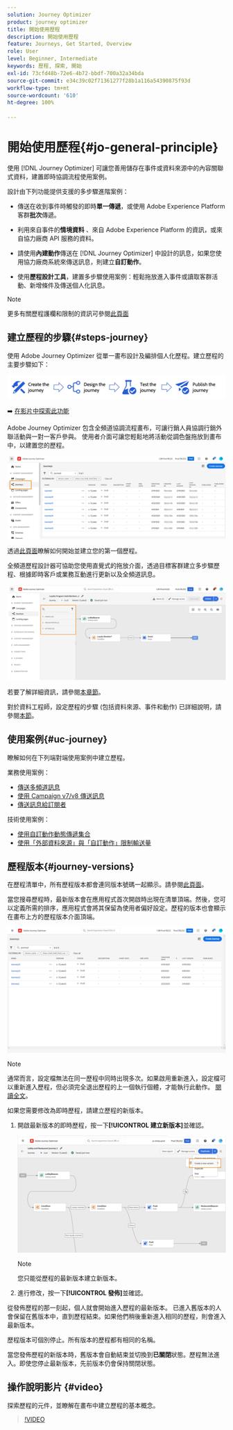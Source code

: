 ```yaml
---
solution: Journey Optimizer
product: journey optimizer
title: 開始使用歷程
description: 開始使用歷程
feature: Journeys, Get Started, Overview
role: User
level: Beginner, Intermediate
keywords: 歷程, 探索, 開始
exl-id: 73cfd48b-72e6-4b72-bbdf-700a32a34bda
source-git-commit: e34c39c02f71361277f28b1a116a54390875f93d
workflow-type: tm+mt
source-wordcount: '610'
ht-degree: 100%

---
```



# 開始使用歷程{#jo-general-principle}

使用 [!DNL Journey Optimizer] 可讓您善用儲存在事件或資料來源中的內容關聯式資料，建置即時協調流程使用案例。

設計由下列功能提供支援的多步驟進階案例：

* 傳送在收到事件時觸發的即時&#x200B;**單一傳遞**，或使用 Adobe Experience Platform 客群&#x200B;**批次**&#x200B;傳遞。

* 利用來自事件的&#x200B;**情境資料** 、來自 Adobe Experience Platform 的資訊，或來自協力廠商 API 服務的資料。

* 請使用&#x200B;**內建動作**&#x200B;傳送在 [!DNL Journey Optimizer] 中設計的訊息，如果您使用協力廠商系統來傳送訊息，則建立&#x200B;**自訂動作**。

* 使用&#x200B;**歷程設計工具**，建置多步驟使用案例：輕鬆拖放進入事件或讀取客群活動、新增條件及傳送個人化訊息。

>[!NOTE]
>
>更多有關歷程護欄和限制的資訊可參閱[此頁面](../start/guardrails.md)

## 建立歷程的步驟{#steps-journey}

使用 Adobe Journey Optimizer 從單一畫布設計及編排個人化歷程。建立歷程的主要步驟如下：

![](assets/journey-creation-process.png)

➡️ [在影片中探索此功能](#video)

Adobe Journey Optimizer 包含全頻道協調流程畫布，可讓行銷人員協調行銷外聯活動與一對一客戶參與。 使用者介面可讓您輕鬆地將活動從調色盤拖放到畫布中，以建置您的歷程。

![](assets/interface-journeys.png)

透過[此頁面](journey-gs.md)瞭解如何開始並建立您的第一個歷程。

全頻道歷程設計器可協助您使用直覺式的拖放介面，透過目標客群建立多步驟歷程、根據即時客戶或業務互動進行更新以及全頻道訊息。

![](assets/journey38.png)

若要了解詳細資訊，請參閱[本章節](using-the-journey-designer.md)。

對於資料工程師，設定歷程的步驟 (包括資料來源、事件和動作) 已詳細說明，請參閱[本節](../configuration/about-data-sources-events-actions.md)。


## 使用案例{#uc-journey}

瞭解如何在下列端對端使用案例中建立歷程。

業務使用案例：

* [傳送多頻道訊息](journeys-uc.md)
* [使用 Campaign v7/v8 傳送訊息](ajo-ac.md)
* [傳送訊息給訂閱者](message-to-subscribers-uc.md)

技術使用案例：

* [使用自訂動作動態傳遞集合](collections.md)
* [使用「外部資料來源」與「自訂動作」限制輸送量](limit-throughput.md)

## 歷程版本{#journey-versions}

在歷程清單中，所有歷程版本都會連同版本號碼一起顯示。請參閱[此頁面](../building-journeys/using-the-journey-designer.md)。

當您搜尋歷程時，最新版本會在應用程式首次開啟時出現在清單頂端。然後，您可以定義所需的排序，應用程式會將其保留為使用者偏好設定。歷程的版本也會顯示在畫布上方的歷程版本介面頂端。

![](assets/journeyversions1.png)

>[!NOTE]
>
>通常而言，設定檔無法在同一歷程中同時出現多次。如果啟用重新進入，設定檔可以重新進入歷程，但必須完全退出歷程的上一個執行個體，才能執行此動作。 [閱讀全文](end-journey.md)。

如果您需要修改為即時歷程，請建立歷程的新版本。

1. 開啟最新版本的即時歷程，按一下&#x200B;**[!UICONTROL 建立新版本]**&#x200B;並確認。

   ![](assets/journeyversions2.png)

   >[!NOTE]
   >
   >您只能從歷程的最新版本建立新版本。

1. 進行修改，按一下&#x200B;**[!UICONTROL 發佈]**&#x200B;並確認。

從發佈歷程的那一刻起，個人就會開始進入歷程的最新版本。 已進入舊版本的人會保留在舊版本中，直到歷程結束。如果他們稍後重新進入相同的歷程，則會進入最新版本。

歷程版本可個別停止。所有版本的歷程都有相同的名稱。

當您發佈歷程的新版本時，舊版本會自動結束並切換到&#x200B;**已關閉**&#x200B;狀態。歷程無法進入。即使您停止最新版本，先前版本仍會保持關閉狀態。

## 操作說明影片 {#video}

探索歷程的元件，並瞭解在畫布中建立歷程的基本概念。

>[!VIDEO](https://video.tv.adobe.com/v/3424996?quality=12)
